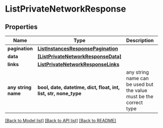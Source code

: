 # ListPrivateNetworkResponse


## Properties
Name | Type | Description | Notes
------------ | ------------- | ------------- | -------------
**pagination** | [**ListInstancesResponsePagination**](ListInstancesResponsePagination.md) |  | 
**data** | [**[ListPrivateNetworkResponseData]**](ListPrivateNetworkResponseData.md) |  | 
**links** | [**ListPrivateNetworkResponseLinks**](ListPrivateNetworkResponseLinks.md) |  | 
**any string name** | **bool, date, datetime, dict, float, int, list, str, none_type** | any string name can be used but the value must be the correct type | [optional]

[[Back to Model list]](../README.md#documentation-for-models) [[Back to API list]](../README.md#documentation-for-api-endpoints) [[Back to README]](../README.md)


